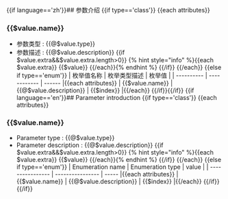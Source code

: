 {{if language=='zh'}}## 参数介绍
{{if type=='class'}}
{{each attributes}}
### {{$value.name}}

* 参数类型 : {{@$value.type}}
* 参数描述 : {{@$value.description}}
{{if $value.extra&&$value.extra.length>0}}
{% hint style="info" %}{{each $value.extra}}
{{$value}}
{{/each}}{% endhint %}
{{/if}}
{{/each}}
{{else if type=='enum'}}
| 枚举值名称 | 枚举类型描述 | 枚举值 |
| ---------- | ------------ | ------ |{{each attributes}}
| {{$value.name}} | {{@$value.description}} | {{$index}} |{{/each}}
{{/if}}{{/if}}
{{if language=='en'}}## Parameter introduction
{{if type=='class'}}
{{each attributes}}
### {{$value.name}}

* Parameter type : {{@$value.type}}
* Parameter description : {{@$value.description}}
{{if $value.extra&&$value.extra.length>0}}
{% hint style="info" %}{{each $value.extra}}
{{$value}}
{{/each}}{% endhint %}
{{/if}}
{{/each}}
{{else if type=='enum'}}
| Enumeration name | Enumeration type | value |
| ---------------- | ---------------- | ----- |{{each attributes}}
| {{$value.name}} | {{@$value.description}} | {{$index}} |{{/each}}
{{/if}}{{/if}}
